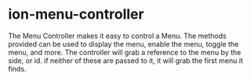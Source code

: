 # ion-menu-controller

The Menu Controller makes it easy to control a Menu. The methods provided can be used to display the menu, enable the menu, toggle the menu, and more. The controller will grab a reference to the menu by the side, or id. if neither of these are passed to it, it will grab the first menu it finds.

